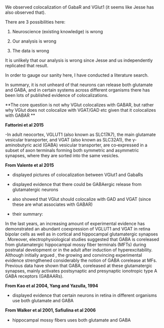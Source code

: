 We observed colocalization of GabaR and VGlut1 (it seems like Jesse has also observed that).

There are 3 possibilities here: 

1. Neuroscience (existing knowledge) is wrong 

2. Our analysis is wrong

3. The data is wrong

It is unlikely that our analysis is wrong since Jesse and us independently replicated that result. 

In order to gauge our sanity here, I have conducted a literature search. 

In summary, it is not unheard of that neurons can release both glutamate and GABA, and in certain systems across different organisms there has been lots of published evidence of colocalizations. 

**The core question is not why VGlut colocalizes with GABAR, but rather why VGlut does not colocalize with VGAT/GAD etc given that it colocalizes with GABAR **

**Fattorini et al 2015**

-In adult neocortex, VGLUT1 (also known as SLC17A7), the main glutamate vesicular transporter, and VGAT (also known as SLC32A1), the γ‐aminobutyric acid (GABA) vesicular transporter, are co‐expressed in a subset of axon terminals forming both symmetric and asymmetric synapses, where they are sorted into the same vesicles. 


**From Valente et al 2015**

- displayed pictures of colocalization between VGlut1 and GabaRs 

- displayed evidence that there could be GABAergic release from glutamatergic neurons
 
- also showed that VGlut should colocalize with GAD and VGAT (since these are what associates with GABAR)

- their summary: 

In the last years, an increasing amount of experimental evidence has demonstrated an abundant coexpression
of VGLUT1 and VGAT in retina bipolar cells as well as in cortical and hippocampal glutamatergic synapses
. Moreover, electrophysiological studies suggested that  GABA is coreleased from glutamatergic hippocampal 
mossy fiber terminals (MFTs) during postnatal development or in the adult after induction of hyperexcitability. 
Although initially argued , the growing and convincing experimental evidence  strengthened considerably the notion of GABA
corelease at MFs. Previous data have shown that GABA, coreleased at these glutamatergic synapses, mainly activates postsynaptic
 and presynaptic ionotropic type A GABA receptors (GABAARs).
 
 
**From Kao et al 2004, Yang and Yazulla, 1994**

- displayed evidence that certain neurons in retina in different organisms use both glutamate and GABA


**From Walker et al 2001, Safiulina et al 2006**

- hippocampal mossy ﬁbers uses both glutamate and GABA
